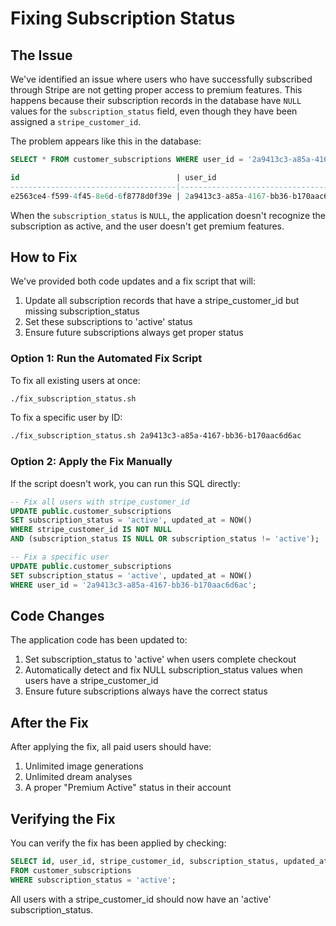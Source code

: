 # Fixing Subscription Status

## The Issue

We've identified an issue where users who have successfully subscribed through Stripe are not getting proper access to premium features. This happens because their subscription records in the database have `NULL` values for the `subscription_status` field, even though they have been assigned a `stripe_customer_id`.

The problem appears like this in the database:

```sql
SELECT * FROM customer_subscriptions WHERE user_id = '2a9413c3-a85a-4167-bb36-b170aac6d6ac';

id                                   | user_id                              | stripe_customer_id   | subscription_id | subscription_status | customer_portal_url
-------------------------------------|--------------------------------------|----------------------|-----------------|---------------------|--------------------
e2563ce4-f599-4f45-8e6d-6f8778d0f39e | 2a9413c3-a85a-4167-bb36-b170aac6d6ac | cus_SArsq26PDom7QJ   | null            | null                | null
```

When the `subscription_status` is `NULL`, the application doesn't recognize the subscription as active, and the user doesn't get premium features.

## How to Fix

We've provided both code updates and a fix script that will:

1. Update all subscription records that have a stripe_customer_id but missing subscription_status
2. Set these subscriptions to 'active' status
3. Ensure future subscriptions always get proper status

### Option 1: Run the Automated Fix Script

To fix all existing users at once:

```bash
./fix_subscription_status.sh
```

To fix a specific user by ID:

```bash
./fix_subscription_status.sh 2a9413c3-a85a-4167-bb36-b170aac6d6ac
```

### Option 2: Apply the Fix Manually

If the script doesn't work, you can run this SQL directly:

```sql
-- Fix all users with stripe_customer_id
UPDATE public.customer_subscriptions
SET subscription_status = 'active', updated_at = NOW()
WHERE stripe_customer_id IS NOT NULL 
AND (subscription_status IS NULL OR subscription_status != 'active');

-- Fix a specific user
UPDATE public.customer_subscriptions
SET subscription_status = 'active', updated_at = NOW()
WHERE user_id = '2a9413c3-a85a-4167-bb36-b170aac6d6ac';
```

## Code Changes

The application code has been updated to:

1. Set subscription_status to 'active' when users complete checkout
2. Automatically detect and fix NULL subscription_status values when users have a stripe_customer_id
3. Ensure future subscriptions always have the correct status

## After the Fix

After applying the fix, all paid users should have:

1. Unlimited image generations
2. Unlimited dream analyses
3. A proper "Premium Active" status in their account

## Verifying the Fix

You can verify the fix has been applied by checking:

```sql
SELECT id, user_id, stripe_customer_id, subscription_status, updated_at
FROM customer_subscriptions
WHERE subscription_status = 'active';
```

All users with a stripe_customer_id should now have an 'active' subscription_status. 